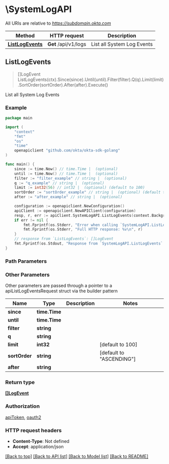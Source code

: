 # \SystemLogAPI

All URIs are relative to *https://subdomain.okta.com*

Method | HTTP request | Description
------------- | ------------- | -------------
[**ListLogEvents**](SystemLogAPI.md#ListLogEvents) | **Get** /api/v1/logs | List all System Log Events



## ListLogEvents

> []LogEvent ListLogEvents(ctx).Since(since).Until(until).Filter(filter).Q(q).Limit(limit).SortOrder(sortOrder).After(after).Execute()

List all System Log Events



### Example

```go
package main

import (
    "context"
    "fmt"
    "os"
    "time"
    openapiclient "github.com/okta/okta-sdk-golang"
)

func main() {
    since := time.Now() // time.Time |  (optional)
    until := time.Now() // time.Time |  (optional)
    filter := "filter_example" // string |  (optional)
    q := "q_example" // string |  (optional)
    limit := int32(56) // int32 |  (optional) (default to 100)
    sortOrder := "sortOrder_example" // string |  (optional) (default to "ASCENDING")
    after := "after_example" // string |  (optional)

    configuration := openapiclient.NewConfiguration()
    apiClient := openapiclient.NewAPIClient(configuration)
    resp, r, err := apiClient.SystemLogAPI.ListLogEvents(context.Background()).Since(since).Until(until).Filter(filter).Q(q).Limit(limit).SortOrder(sortOrder).After(after).Execute()
    if err != nil {
        fmt.Fprintf(os.Stderr, "Error when calling `SystemLogAPI.ListLogEvents``: %v\n", err)
        fmt.Fprintf(os.Stderr, "Full HTTP response: %v\n", r)
    }
    // response from `ListLogEvents`: []LogEvent
    fmt.Fprintf(os.Stdout, "Response from `SystemLogAPI.ListLogEvents`: %v\n", resp)
}
```

### Path Parameters



### Other Parameters

Other parameters are passed through a pointer to a apiListLogEventsRequest struct via the builder pattern


Name | Type | Description  | Notes
------------- | ------------- | ------------- | -------------
 **since** | **time.Time** |  | 
 **until** | **time.Time** |  | 
 **filter** | **string** |  | 
 **q** | **string** |  | 
 **limit** | **int32** |  | [default to 100]
 **sortOrder** | **string** |  | [default to &quot;ASCENDING&quot;]
 **after** | **string** |  | 

### Return type

[**[]LogEvent**](LogEvent.md)

### Authorization

[apiToken](../README.md#apiToken), [oauth2](../README.md#oauth2)

### HTTP request headers

- **Content-Type**: Not defined
- **Accept**: application/json

[[Back to top]](#) [[Back to API list]](../README.md#documentation-for-api-endpoints)
[[Back to Model list]](../README.md#documentation-for-models)
[[Back to README]](../README.md)

